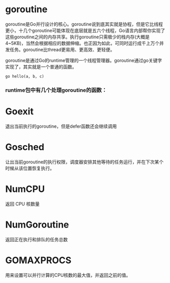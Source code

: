 # goroutine

goroutine是Go并行设计的核心。goroutine说到底其实就是协程，但是它比线程更小，十几个goroutine可能体现在底层就是五六个线程，Go语言内部帮你实现了这些goroutine之间的内存共享。执行goroutine只需极少的栈内存(大概是4~5KB)，当然会根据相应的数据伸缩。也正因为如此，可同时运行成千上万个并发任务。goroutine比thread更易用、更高效、更轻便。

goroutine是通过Go的runtime管理的一个线程管理器。goroutine通过go关键字实现了，其实就是一个普通的函数。

    go hello(a, b, c)

### runtime包中有几个处理goroutine的函数：

# Goexit

退出当前执行的goroutine，但是defer函数还会继续调用

# Gosched

让出当前goroutine的执行权限，调度器安排其他等待的任务运行，并在下次某个时候从该位置恢复执行。

# NumCPU

返回 CPU 核数量

# NumGoroutine

返回正在执行和排队的任务总数

# GOMAXPROCS

用来设置可以并行计算的CPU核数的最大值，并返回之前的值。
